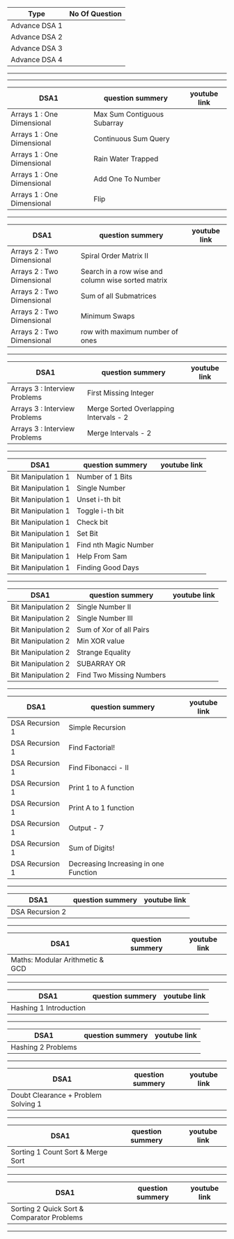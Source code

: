 | Type            | No Of Question | 
| -------------   | -------------  | 
| Advance DSA 1   |                | 
| Advance DSA 2   |                |
| Advance DSA 3   |                |
| Advance DSA 4   |                |

------------------------------------------------------------------------------------------------------------
------------------------------------------------------------------------------------------------------------

| DSA1                                       | question summery             | youtube link       |
| -------------------------------------------|------------------------------|--------------------|
| Arrays 1 : One Dimensional                 |  Max Sum Contiguous Subarray |                    |
| Arrays 1 : One Dimensional                 |  Continuous Sum Query        |                    |
| Arrays 1 : One Dimensional                 |  Rain Water Trapped          |                    |
| Arrays 1 : One Dimensional                 |  Add One To Number           |                    |
| Arrays 1 : One Dimensional                 |  Flip                        |                    |





------------------------------------------------------------------------------------------------------------


| DSA1                                       | question summery                                      | youtube link       |
|--------------------------------------------| ------------------------------------------------------|  -------------     |
| Arrays 2 : Two Dimensional                 |  Spiral Order Matrix II                               |                    |
| Arrays 2 : Two Dimensional                 |  Search in a row wise and column wise sorted matrix   |                    |
| Arrays 2 : Two Dimensional                 |  Sum of all Submatrices                               |                    |
| Arrays 2 : Two Dimensional                 |  Minimum Swaps                                        |                    |
| Arrays 2 : Two Dimensional                 |  row with maximum number of ones                      |                    |




------------------------------------------------------------------------------------------------------------


| DSA1                                       | question summery                          | youtube link       |                    
| -------------------------------------------|-------------------------------------------|--------------------|
| Arrays 3 : Interview Problems              |  First Missing Integer                    |                    |
| Arrays 3 : Interview Problems              |  Merge Sorted Overlapping Intervals - 2   |                    |
| Arrays 3 : Interview Problems              |  Merge Intervals - 2                      |                    |



------------------------------------------------------------------------------------------------------------


| DSA1                                       | question summery        | youtube link       |
| -------------------------------------------|-------------------------|--------------------|
| Bit Manipulation 1                         |  Number of 1 Bits       |                    |
| Bit Manipulation 1                         |  Single Number          |                    |
| Bit Manipulation 1                         |  Unset i-th bit         |                    |
| Bit Manipulation 1                         |  Toggle i-th bit        |                    |
| Bit Manipulation 1                         |  Check bit              |                    |
| Bit Manipulation 1                         |  Set Bit                |                    |
| Bit Manipulation 1                         |  Find nth Magic Number  |                    |
| Bit Manipulation 1                         |  Help From Sam          |                    |
| Bit Manipulation 1                         |  Finding Good Days      |                    |






------------------------------------------------------------------------------------------------------------


| DSA1                                       | question summery            | youtube link       |
| -------------------------------------------|-----------------------------|--------------------|
| Bit Manipulation 2                         |  Single Number II           |                    |
| Bit Manipulation 2                         |  Single Number III          |                    |
| Bit Manipulation 2                         |  Sum of Xor of all Pairs    |                    |
| Bit Manipulation 2                         |  Min XOR value              |                    |
| Bit Manipulation 2                         |  Strange Equality           |                    |
| Bit Manipulation 2                         |  SUBARRAY OR                |                    |
| Bit Manipulation 2                         |  Find Two Missing Numbers   |                    |



------------------------------------------------------------------------------------------------------------


| DSA1                                       | question summery                         | youtube link       |
| -------------------------------------------| -----------------------------------------|--------------------|
| DSA Recursion 1                            |  Simple Recursion                        |                    |
| DSA Recursion 1                            |  Find Factorial!                         |                    |
| DSA Recursion 1                            |  Find Fibonacci - II                     |                    |
| DSA Recursion 1                            |  Print 1 to A function                   |                    |
| DSA Recursion 1                            |  Print A to 1 function                   |                    |
| DSA Recursion 1                            |  Output - 7                              |                    |
| DSA Recursion 1                            |  Sum of Digits!                          |                    |
| DSA Recursion 1                            |  Decreasing Increasing in one Function   |                    |



------------------------------------------------------------------------------------------------------------


| DSA1                                       | question summery | youtube link       |
| ------------------------------------       | -------------    |  -------------     |
| DSA Recursion 2                            |                  |                    |


------------------------------------------------------------------------------------------------------------



| DSA1                                       | question summery | youtube link       |
| ------------------------------------       | -------------    |  -------------     |
| Maths: Modular Arithmetic & GCD            |                  |                    |



------------------------------------------------------------------------------------------------------------


| DSA1                                       | question summery | youtube link       |
| ------------------------------------       | -------------    |  -------------     |
| Hashing 1 Introduction              |                  |                    |



------------------------------------------------------------------------------------------------------------


| DSA1                                       | question summery | youtube link       |
| ------------------------------------       | -------------    |  -------------     |
| Hashing 2 Problems                  |                  |                    |



------------------------------------------------------------------------------------------------------------


| DSA1                                       | question summery | youtube link       |
| ------------------------------------       | -------------    |  -------------     |
| Doubt Clearance + Problem Solving 1        |                  |                    |


------------------------------------------------------------------------------------------------------------



| DSA1                                       | question summery | youtube link       |
| ------------------------------------       | -------------    |  -------------     |
| Sorting 1 Count Sort & Merge Sort          |                  |                    |



------------------------------------------------------------------------------------------------------------


| DSA1                                       | question summery | youtube link       |
| ------------------------------------       | -------------    |  -------------     |
| Sorting 2 Quick Sort & Comparator Problems |                  |                    |
    


------------------------------------------------------------------------------------------------------------
